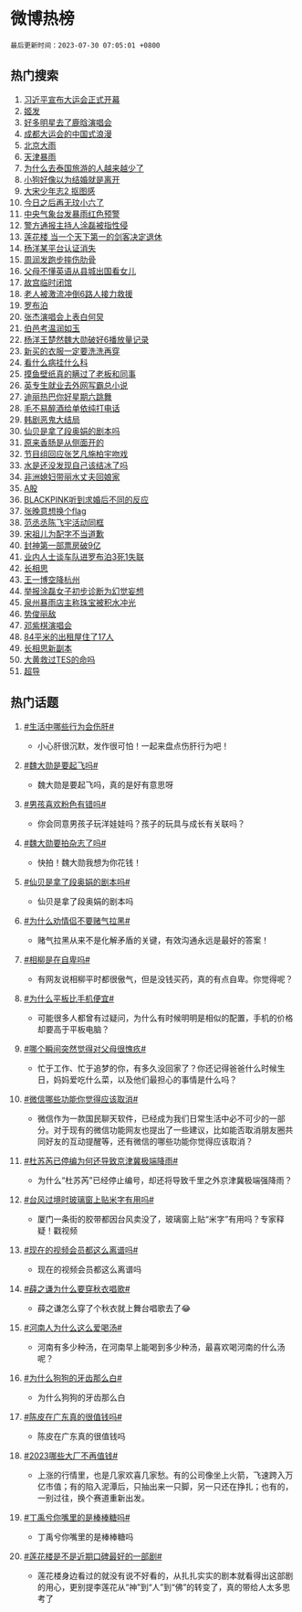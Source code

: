 # 微博热榜

`最后更新时间：2023-07-30 07:05:01 +0800`

## 热门搜索

1. [习近平宣布大运会正式开幕](https://m.weibo.cn/search?containerid=100103type%3D1%26t%3D10%26q%3D%23%E4%B9%A0%E8%BF%91%E5%B9%B3%E5%AE%A3%E5%B8%83%E5%A4%A7%E8%BF%90%E4%BC%9A%E6%AD%A3%E5%BC%8F%E5%BC%80%E5%B9%95%23&stream_entry_id=51&isnewpage=1&extparam=seat%3D1%26filter_type%3Drealtimehot%26dgr%3D0%26c_type%3D51%26pos%3D0%26stream_entry_id%3D51%26cate%3D10103%26display_time%3D1690671900%26pre_seqid%3D1690671900140013080174&luicode=10000011&lfid=106003type%253D25%2526t%253D3%2526disable_hot%253D1%2526filter_type%253Drealtimehot)
1. [姬发](https://m.weibo.cn/search?containerid=100103type%3D1%26t%3D10%26q%3D%E5%A7%AC%E5%8F%91&stream_entry_id=31&isnewpage=1&extparam=seat%3D1%26band_rank%3D1%26q%3D%25E5%25A7%25AC%25E5%258F%2591%26lcate%3D5001%26c_type%3D31%26filter_type%3Drealtimehot%26cate%3D5001%26flag%3D16%26dgr%3D0%26stream_entry_id%3D31%26pos%3D0%26realpos%3D1%26display_time%3D1690671900%26pre_seqid%3D1690671900140013080174&luicode=10000011&lfid=106003type%253D25%2526t%253D3%2526disable_hot%253D1%2526filter_type%253Drealtimehot)
1. [好多明星去了鹿晗演唱会](https://m.weibo.cn/search?containerid=100103type%3D1%26t%3D10%26q%3D%23%E5%A5%BD%E5%A4%9A%E6%98%8E%E6%98%9F%E5%8E%BB%E4%BA%86%E9%B9%BF%E6%99%97%E6%BC%94%E5%94%B1%E4%BC%9A%23&stream_entry_id=31&isnewpage=1&extparam=seat%3D1%26band_rank%3D2%26q%3D%2523%25E5%25A5%25BD%25E5%25A4%259A%25E6%2598%258E%25E6%2598%259F%25E5%258E%25BB%25E4%25BA%2586%25E9%25B9%25BF%25E6%2599%2597%25E6%25BC%2594%25E5%2594%25B1%25E4%25BC%259A%2523%26lcate%3D5001%26c_type%3D31%26filter_type%3Drealtimehot%26cate%3D5001%26flag%3D2%26dgr%3D0%26stream_entry_id%3D31%26pos%3D1%26realpos%3D2%26display_time%3D1690671900%26pre_seqid%3D1690671900140013080174&luicode=10000011&lfid=106003type%253D25%2526t%253D3%2526disable_hot%253D1%2526filter_type%253Drealtimehot)
1. [成都大运会的中国式浪漫](https://m.weibo.cn/search?containerid=100103type%3D1%26t%3D10%26q%3D%23%E6%88%90%E9%83%BD%E5%A4%A7%E8%BF%90%E4%BC%9A%E7%9A%84%E4%B8%AD%E5%9B%BD%E5%BC%8F%E6%B5%AA%E6%BC%AB%23&stream_entry_id=31&isnewpage=1&extparam=seat%3D1%26band_rank%3D3%26q%3D%2523%25E6%2588%2590%25E9%2583%25BD%25E5%25A4%25A7%25E8%25BF%2590%25E4%25BC%259A%25E7%259A%2584%25E4%25B8%25AD%25E5%259B%25BD%25E5%25BC%258F%25E6%25B5%25AA%25E6%25BC%25AB%2523%26lcate%3D5001%26c_type%3D31%26filter_type%3Drealtimehot%26cate%3D5001%26flag%3D0%26dgr%3D0%26stream_entry_id%3D31%26pos%3D2%26realpos%3D3%26display_time%3D1690671900%26pre_seqid%3D1690671900140013080174&luicode=10000011&lfid=106003type%253D25%2526t%253D3%2526disable_hot%253D1%2526filter_type%253Drealtimehot)
1. [北京大雨](https://m.weibo.cn/search?containerid=100103type%3D1%26t%3D10%26q%3D%23%E5%8C%97%E4%BA%AC%E5%A4%A7%E9%9B%A8%23&stream_entry_id=31&isnewpage=1&extparam=seat%3D1%26band_rank%3D4%26q%3D%2523%25E5%258C%2597%25E4%25BA%25AC%25E5%25A4%25A7%25E9%259B%25A8%2523%26lcate%3D5001%26c_type%3D31%26filter_type%3Drealtimehot%26cate%3D5001%26flag%3D2%26dgr%3D0%26stream_entry_id%3D31%26pos%3D3%26realpos%3D4%26display_time%3D1690671900%26pre_seqid%3D1690671900140013080174&luicode=10000011&lfid=106003type%253D25%2526t%253D3%2526disable_hot%253D1%2526filter_type%253Drealtimehot)
1. [天津暴雨](https://m.weibo.cn/search?containerid=100103type%3D1%26t%3D10%26q%3D%23%E5%A4%A9%E6%B4%A5%E6%9A%B4%E9%9B%A8%23&stream_entry_id=31&isnewpage=1&extparam=seat%3D1%26band_rank%3D5%26q%3D%2523%25E5%25A4%25A9%25E6%25B4%25A5%25E6%259A%25B4%25E9%259B%25A8%2523%26lcate%3D5001%26c_type%3D31%26filter_type%3Drealtimehot%26cate%3D5001%26flag%3D0%26dgr%3D0%26stream_entry_id%3D31%26pos%3D4%26realpos%3D5%26display_time%3D1690671900%26pre_seqid%3D1690671900140013080174&luicode=10000011&lfid=106003type%253D25%2526t%253D3%2526disable_hot%253D1%2526filter_type%253Drealtimehot)
1. [为什么去泰国旅游的人越来越少了](https://m.weibo.cn/search?containerid=100103type%3D1%26t%3D10%26q%3D%23%E4%B8%BA%E4%BB%80%E4%B9%88%E5%8E%BB%E6%B3%B0%E5%9B%BD%E6%97%85%E6%B8%B8%E7%9A%84%E4%BA%BA%E8%B6%8A%E6%9D%A5%E8%B6%8A%E5%B0%91%E4%BA%86%23&stream_entry_id=31&isnewpage=1&extparam=seat%3D1%26band_rank%3D6%26q%3D%2523%25E4%25B8%25BA%25E4%25BB%2580%25E4%25B9%2588%25E5%258E%25BB%25E6%25B3%25B0%25E5%259B%25BD%25E6%2597%2585%25E6%25B8%25B8%25E7%259A%2584%25E4%25BA%25BA%25E8%25B6%258A%25E6%259D%25A5%25E8%25B6%258A%25E5%25B0%2591%25E4%25BA%2586%2523%26lcate%3D5001%26c_type%3D31%26filter_type%3Drealtimehot%26cate%3D5001%26flag%3D0%26dgr%3D0%26stream_entry_id%3D31%26pos%3D5%26realpos%3D6%26display_time%3D1690671900%26pre_seqid%3D1690671900140013080174&luicode=10000011&lfid=106003type%253D25%2526t%253D3%2526disable_hot%253D1%2526filter_type%253Drealtimehot)
1. [小狗好像以为结婚就是离开](https://m.weibo.cn/search?containerid=100103type%3D1%26t%3D10%26q%3D%23%E5%B0%8F%E7%8B%97%E5%A5%BD%E5%83%8F%E4%BB%A5%E4%B8%BA%E7%BB%93%E5%A9%9A%E5%B0%B1%E6%98%AF%E7%A6%BB%E5%BC%80%23&stream_entry_id=31&isnewpage=1&extparam=seat%3D1%26band_rank%3D7%26q%3D%2523%25E5%25B0%258F%25E7%258B%2597%25E5%25A5%25BD%25E5%2583%258F%25E4%25BB%25A5%25E4%25B8%25BA%25E7%25BB%2593%25E5%25A9%259A%25E5%25B0%25B1%25E6%2598%25AF%25E7%25A6%25BB%25E5%25BC%2580%2523%26lcate%3D5001%26c_type%3D31%26filter_type%3Drealtimehot%26cate%3D5001%26flag%3D2%26dgr%3D0%26stream_entry_id%3D31%26pos%3D6%26realpos%3D7%26display_time%3D1690671900%26pre_seqid%3D1690671900140013080174&luicode=10000011&lfid=106003type%253D25%2526t%253D3%2526disable_hot%253D1%2526filter_type%253Drealtimehot)
1. [大宋少年志2 抠图感](https://m.weibo.cn/search?containerid=100103type%3D1%26t%3D10%26q%3D%E5%A4%A7%E5%AE%8B%E5%B0%91%E5%B9%B4%E5%BF%972+%E6%8A%A0%E5%9B%BE%E6%84%9F&stream_entry_id=31&isnewpage=1&extparam=seat%3D1%26band_rank%3D8%26q%3D%25E5%25A4%25A7%25E5%25AE%258B%25E5%25B0%2591%25E5%25B9%25B4%25E5%25BF%25972%2520%25E6%258A%25A0%25E5%259B%25BE%25E6%2584%259F%26lcate%3D5001%26c_type%3D31%26filter_type%3Drealtimehot%26cate%3D5001%26flag%3D0%26dgr%3D0%26stream_entry_id%3D31%26pos%3D7%26realpos%3D8%26display_time%3D1690671900%26pre_seqid%3D1690671900140013080174&luicode=10000011&lfid=106003type%253D25%2526t%253D3%2526disable_hot%253D1%2526filter_type%253Drealtimehot)
1. [今日之后再无玟小六了](https://m.weibo.cn/search?containerid=100103type%3D1%26t%3D10%26q%3D%23%E4%BB%8A%E6%97%A5%E4%B9%8B%E5%90%8E%E5%86%8D%E6%97%A0%E7%8E%9F%E5%B0%8F%E5%85%AD%E4%BA%86%23&stream_entry_id=31&isnewpage=1&extparam=seat%3D1%26band_rank%3D9%26q%3D%2523%25E4%25BB%258A%25E6%2597%25A5%25E4%25B9%258B%25E5%2590%258E%25E5%2586%258D%25E6%2597%25A0%25E7%258E%259F%25E5%25B0%258F%25E5%2585%25AD%25E4%25BA%2586%2523%26lcate%3D5001%26c_type%3D31%26filter_type%3Drealtimehot%26cate%3D5001%26flag%3D0%26dgr%3D0%26stream_entry_id%3D31%26pos%3D8%26realpos%3D9%26display_time%3D1690671900%26pre_seqid%3D1690671900140013080174&luicode=10000011&lfid=106003type%253D25%2526t%253D3%2526disable_hot%253D1%2526filter_type%253Drealtimehot)
1. [中央气象台发暴雨红色预警](https://m.weibo.cn/search?containerid=100103type%3D1%26t%3D10%26q%3D%23%E4%B8%AD%E5%A4%AE%E6%B0%94%E8%B1%A1%E5%8F%B0%E5%8F%91%E6%9A%B4%E9%9B%A8%E7%BA%A2%E8%89%B2%E9%A2%84%E8%AD%A6%23&stream_entry_id=31&isnewpage=1&extparam=seat%3D1%26band_rank%3D10%26q%3D%2523%25E4%25B8%25AD%25E5%25A4%25AE%25E6%25B0%2594%25E8%25B1%25A1%25E5%258F%25B0%25E5%258F%2591%25E6%259A%25B4%25E9%259B%25A8%25E7%25BA%25A2%25E8%2589%25B2%25E9%25A2%2584%25E8%25AD%25A6%2523%26lcate%3D5001%26c_type%3D31%26filter_type%3Drealtimehot%26cate%3D5001%26flag%3D0%26dgr%3D0%26stream_entry_id%3D31%26pos%3D9%26realpos%3D10%26display_time%3D1690671900%26pre_seqid%3D1690671900140013080174&luicode=10000011&lfid=106003type%253D25%2526t%253D3%2526disable_hot%253D1%2526filter_type%253Drealtimehot)
1. [警方通报主持人涂磊被指性侵](https://m.weibo.cn/search?containerid=100103type%3D1%26t%3D10%26q%3D%23%E8%AD%A6%E6%96%B9%E9%80%9A%E6%8A%A5%E4%B8%BB%E6%8C%81%E4%BA%BA%E6%B6%82%E7%A3%8A%E8%A2%AB%E6%8C%87%E6%80%A7%E4%BE%B5%23&stream_entry_id=31&isnewpage=1&extparam=seat%3D1%26band_rank%3D11%26q%3D%2523%25E8%25AD%25A6%25E6%2596%25B9%25E9%2580%259A%25E6%258A%25A5%25E4%25B8%25BB%25E6%258C%2581%25E4%25BA%25BA%25E6%25B6%2582%25E7%25A3%258A%25E8%25A2%25AB%25E6%258C%2587%25E6%2580%25A7%25E4%25BE%25B5%2523%26lcate%3D5001%26c_type%3D31%26filter_type%3Drealtimehot%26cate%3D5001%26flag%3D2%26dgr%3D0%26stream_entry_id%3D31%26pos%3D10%26realpos%3D11%26display_time%3D1690671900%26pre_seqid%3D1690671900140013080174&luicode=10000011&lfid=106003type%253D25%2526t%253D3%2526disable_hot%253D1%2526filter_type%253Drealtimehot)
1. [莲花楼 当一个天下第一的剑客决定退休](https://m.weibo.cn/search?containerid=100103type%3D1%26t%3D10%26q%3D%E8%8E%B2%E8%8A%B1%E6%A5%BC+%E5%BD%93%E4%B8%80%E4%B8%AA%E5%A4%A9%E4%B8%8B%E7%AC%AC%E4%B8%80%E7%9A%84%E5%89%91%E5%AE%A2%E5%86%B3%E5%AE%9A%E9%80%80%E4%BC%91&stream_entry_id=31&isnewpage=1&extparam=seat%3D1%26band_rank%3D12%26q%3D%25E8%258E%25B2%25E8%258A%25B1%25E6%25A5%25BC%2520%25E5%25BD%2593%25E4%25B8%2580%25E4%25B8%25AA%25E5%25A4%25A9%25E4%25B8%258B%25E7%25AC%25AC%25E4%25B8%2580%25E7%259A%2584%25E5%2589%2591%25E5%25AE%25A2%25E5%2586%25B3%25E5%25AE%259A%25E9%2580%2580%25E4%25BC%2591%26lcate%3D5001%26c_type%3D31%26filter_type%3Drealtimehot%26cate%3D5001%26flag%3D0%26dgr%3D0%26stream_entry_id%3D31%26pos%3D11%26realpos%3D12%26display_time%3D1690671900%26pre_seqid%3D1690671900140013080174&luicode=10000011&lfid=106003type%253D25%2526t%253D3%2526disable_hot%253D1%2526filter_type%253Drealtimehot)
1. [杨洋某平台认证消失](https://m.weibo.cn/search?containerid=100103type%3D1%26t%3D10%26q%3D%23%E6%9D%A8%E6%B4%8B%E6%9F%90%E5%B9%B3%E5%8F%B0%E8%AE%A4%E8%AF%81%E6%B6%88%E5%A4%B1%23&stream_entry_id=31&isnewpage=1&extparam=seat%3D1%26band_rank%3D13%26q%3D%2523%25E6%259D%25A8%25E6%25B4%258B%25E6%259F%2590%25E5%25B9%25B3%25E5%258F%25B0%25E8%25AE%25A4%25E8%25AF%2581%25E6%25B6%2588%25E5%25A4%25B1%2523%26lcate%3D5001%26c_type%3D31%26filter_type%3Drealtimehot%26cate%3D5001%26flag%3D0%26dgr%3D0%26stream_entry_id%3D31%26pos%3D12%26realpos%3D13%26display_time%3D1690671900%26pre_seqid%3D1690671900140013080174&luicode=10000011&lfid=106003type%253D25%2526t%253D3%2526disable_hot%253D1%2526filter_type%253Drealtimehot)
1. [周润发跑步摔伤肋骨](https://m.weibo.cn/search?containerid=100103type%3D1%26t%3D10%26q%3D%23%E5%91%A8%E6%B6%A6%E5%8F%91%E8%B7%91%E6%AD%A5%E6%91%94%E4%BC%A4%E8%82%8B%E9%AA%A8%23&stream_entry_id=31&isnewpage=1&extparam=seat%3D1%26band_rank%3D14%26q%3D%2523%25E5%2591%25A8%25E6%25B6%25A6%25E5%258F%2591%25E8%25B7%2591%25E6%25AD%25A5%25E6%2591%2594%25E4%25BC%25A4%25E8%2582%258B%25E9%25AA%25A8%2523%26lcate%3D5001%26c_type%3D31%26filter_type%3Drealtimehot%26cate%3D5001%26flag%3D0%26dgr%3D0%26stream_entry_id%3D31%26pos%3D13%26realpos%3D14%26display_time%3D1690671900%26pre_seqid%3D1690671900140013080174&luicode=10000011&lfid=106003type%253D25%2526t%253D3%2526disable_hot%253D1%2526filter_type%253Drealtimehot)
1. [父母不懂英语从县城出国看女儿](https://m.weibo.cn/search?containerid=100103type%3D1%26t%3D10%26q%3D%23%E7%88%B6%E6%AF%8D%E4%B8%8D%E6%87%82%E8%8B%B1%E8%AF%AD%E4%BB%8E%E5%8E%BF%E5%9F%8E%E5%87%BA%E5%9B%BD%E7%9C%8B%E5%A5%B3%E5%84%BF%23&stream_entry_id=31&isnewpage=1&extparam=seat%3D1%26band_rank%3D15%26q%3D%2523%25E7%2588%25B6%25E6%25AF%258D%25E4%25B8%258D%25E6%2587%2582%25E8%258B%25B1%25E8%25AF%25AD%25E4%25BB%258E%25E5%258E%25BF%25E5%259F%258E%25E5%2587%25BA%25E5%259B%25BD%25E7%259C%258B%25E5%25A5%25B3%25E5%2584%25BF%2523%26lcate%3D5001%26c_type%3D31%26filter_type%3Drealtimehot%26cate%3D5001%26flag%3D32768%26dgr%3D0%26stream_entry_id%3D31%26pos%3D14%26realpos%3D15%26display_time%3D1690671900%26pre_seqid%3D1690671900140013080174&luicode=10000011&lfid=106003type%253D25%2526t%253D3%2526disable_hot%253D1%2526filter_type%253Drealtimehot)
1. [故宫临时闭馆](https://m.weibo.cn/search?containerid=100103type%3D1%26t%3D10%26q%3D%23%E6%95%85%E5%AE%AB%E4%B8%B4%E6%97%B6%E9%97%AD%E9%A6%86%23&stream_entry_id=31&isnewpage=1&extparam=seat%3D1%26band_rank%3D16%26q%3D%2523%25E6%2595%2585%25E5%25AE%25AB%25E4%25B8%25B4%25E6%2597%25B6%25E9%2597%25AD%25E9%25A6%2586%2523%26lcate%3D5001%26c_type%3D31%26filter_type%3Drealtimehot%26cate%3D5001%26flag%3D0%26dgr%3D0%26stream_entry_id%3D31%26pos%3D15%26realpos%3D16%26display_time%3D1690671900%26pre_seqid%3D1690671900140013080174&luicode=10000011&lfid=106003type%253D25%2526t%253D3%2526disable_hot%253D1%2526filter_type%253Drealtimehot)
1. [老人被激流冲倒6路人接力救援](https://m.weibo.cn/search?containerid=100103type%3D1%26t%3D10%26q%3D%23%E8%80%81%E4%BA%BA%E8%A2%AB%E6%BF%80%E6%B5%81%E5%86%B2%E5%80%926%E8%B7%AF%E4%BA%BA%E6%8E%A5%E5%8A%9B%E6%95%91%E6%8F%B4%23&stream_entry_id=31&isnewpage=1&extparam=seat%3D1%26band_rank%3D17%26q%3D%2523%25E8%2580%2581%25E4%25BA%25BA%25E8%25A2%25AB%25E6%25BF%2580%25E6%25B5%2581%25E5%2586%25B2%25E5%2580%25926%25E8%25B7%25AF%25E4%25BA%25BA%25E6%258E%25A5%25E5%258A%259B%25E6%2595%2591%25E6%258F%25B4%2523%26lcate%3D5001%26c_type%3D31%26filter_type%3Drealtimehot%26cate%3D5001%26flag%3D32768%26dgr%3D0%26stream_entry_id%3D31%26pos%3D16%26realpos%3D17%26display_time%3D1690671900%26pre_seqid%3D1690671900140013080174&luicode=10000011&lfid=106003type%253D25%2526t%253D3%2526disable_hot%253D1%2526filter_type%253Drealtimehot)
1. [罗布泊](https://m.weibo.cn/search?containerid=100103type%3D1%26t%3D10%26q%3D%E7%BD%97%E5%B8%83%E6%B3%8A&stream_entry_id=31&isnewpage=1&extparam=seat%3D1%26band_rank%3D18%26q%3D%25E7%25BD%2597%25E5%25B8%2583%25E6%25B3%258A%26lcate%3D5001%26c_type%3D31%26filter_type%3Drealtimehot%26cate%3D5001%26flag%3D0%26dgr%3D0%26stream_entry_id%3D31%26pos%3D17%26realpos%3D18%26display_time%3D1690671900%26pre_seqid%3D1690671900140013080174&luicode=10000011&lfid=106003type%253D25%2526t%253D3%2526disable_hot%253D1%2526filter_type%253Drealtimehot)
1. [张杰演唱会上表白何炅](https://m.weibo.cn/search?containerid=100103type%3D1%26t%3D10%26q%3D%23%E5%BC%A0%E6%9D%B0%E6%BC%94%E5%94%B1%E4%BC%9A%E4%B8%8A%E8%A1%A8%E7%99%BD%E4%BD%95%E7%82%85%23&stream_entry_id=31&isnewpage=1&extparam=seat%3D1%26band_rank%3D19%26q%3D%2523%25E5%25BC%25A0%25E6%259D%25B0%25E6%25BC%2594%25E5%2594%25B1%25E4%25BC%259A%25E4%25B8%258A%25E8%25A1%25A8%25E7%2599%25BD%25E4%25BD%2595%25E7%2582%2585%2523%26lcate%3D5001%26c_type%3D31%26filter_type%3Drealtimehot%26cate%3D5001%26flag%3D0%26dgr%3D0%26stream_entry_id%3D31%26pos%3D18%26realpos%3D19%26display_time%3D1690671900%26pre_seqid%3D1690671900140013080174&luicode=10000011&lfid=106003type%253D25%2526t%253D3%2526disable_hot%253D1%2526filter_type%253Drealtimehot)
1. [伯邑考温润如玉](https://m.weibo.cn/search?containerid=100103type%3D1%26t%3D10%26q%3D%E4%BC%AF%E9%82%91%E8%80%83%E6%B8%A9%E6%B6%A6%E5%A6%82%E7%8E%89&stream_entry_id=31&isnewpage=1&extparam=seat%3D1%26band_rank%3D20%26q%3D%25E4%25BC%25AF%25E9%2582%2591%25E8%2580%2583%25E6%25B8%25A9%25E6%25B6%25A6%25E5%25A6%2582%25E7%258E%2589%26lcate%3D5001%26c_type%3D31%26filter_type%3Drealtimehot%26cate%3D5001%26flag%3D0%26dgr%3D0%26stream_entry_id%3D31%26pos%3D19%26realpos%3D20%26display_time%3D1690671900%26pre_seqid%3D1690671900140013080174&luicode=10000011&lfid=106003type%253D25%2526t%253D3%2526disable_hot%253D1%2526filter_type%253Drealtimehot)
1. [杨洋王楚然魏大勋破好6播放量记录](https://m.weibo.cn/search?containerid=100103type%3D1%26t%3D10%26q%3D%23%E6%9D%A8%E6%B4%8B%E7%8E%8B%E6%A5%9A%E7%84%B6%E9%AD%8F%E5%A4%A7%E5%8B%8B%E7%A0%B4%E5%A5%BD6%E6%92%AD%E6%94%BE%E9%87%8F%E8%AE%B0%E5%BD%95%23&stream_entry_id=31&isnewpage=1&extparam=seat%3D1%26band_rank%3D21%26q%3D%2523%25E6%259D%25A8%25E6%25B4%258B%25E7%258E%258B%25E6%25A5%259A%25E7%2584%25B6%25E9%25AD%258F%25E5%25A4%25A7%25E5%258B%258B%25E7%25A0%25B4%25E5%25A5%25BD6%25E6%2592%25AD%25E6%2594%25BE%25E9%2587%258F%25E8%25AE%25B0%25E5%25BD%2595%2523%26lcate%3D5001%26c_type%3D31%26filter_type%3Drealtimehot%26cate%3D5001%26flag%3D0%26dgr%3D0%26stream_entry_id%3D31%26pos%3D20%26realpos%3D21%26display_time%3D1690671900%26pre_seqid%3D1690671900140013080174&luicode=10000011&lfid=106003type%253D25%2526t%253D3%2526disable_hot%253D1%2526filter_type%253Drealtimehot)
1. [新买的衣服一定要洗洗再穿](https://m.weibo.cn/search?containerid=100103type%3D1%26t%3D10%26q%3D%23%E6%96%B0%E4%B9%B0%E7%9A%84%E8%A1%A3%E6%9C%8D%E4%B8%80%E5%AE%9A%E8%A6%81%E6%B4%97%E6%B4%97%E5%86%8D%E7%A9%BF%23&stream_entry_id=31&isnewpage=1&extparam=seat%3D1%26band_rank%3D22%26q%3D%2523%25E6%2596%25B0%25E4%25B9%25B0%25E7%259A%2584%25E8%25A1%25A3%25E6%259C%258D%25E4%25B8%2580%25E5%25AE%259A%25E8%25A6%2581%25E6%25B4%2597%25E6%25B4%2597%25E5%2586%258D%25E7%25A9%25BF%2523%26lcate%3D5001%26c_type%3D31%26filter_type%3Drealtimehot%26cate%3D5001%26flag%3D0%26dgr%3D0%26stream_entry_id%3D31%26pos%3D21%26realpos%3D22%26display_time%3D1690671900%26pre_seqid%3D1690671900140013080174&luicode=10000011&lfid=106003type%253D25%2526t%253D3%2526disable_hot%253D1%2526filter_type%253Drealtimehot)
1. [看什么病挂什么科](https://m.weibo.cn/search?containerid=100103type%3D1%26t%3D10%26q%3D%23%E7%9C%8B%E4%BB%80%E4%B9%88%E7%97%85%E6%8C%82%E4%BB%80%E4%B9%88%E7%A7%91%23&stream_entry_id=31&isnewpage=1&extparam=seat%3D1%26band_rank%3D23%26q%3D%2523%25E7%259C%258B%25E4%25BB%2580%25E4%25B9%2588%25E7%2597%2585%25E6%258C%2582%25E4%25BB%2580%25E4%25B9%2588%25E7%25A7%2591%2523%26lcate%3D5001%26c_type%3D31%26filter_type%3Drealtimehot%26cate%3D5001%26flag%3D0%26dgr%3D0%26stream_entry_id%3D31%26pos%3D22%26realpos%3D23%26display_time%3D1690671900%26pre_seqid%3D1690671900140013080174&luicode=10000011&lfid=106003type%253D25%2526t%253D3%2526disable_hot%253D1%2526filter_type%253Drealtimehot)
1. [摸鱼壁纸真的瞒过了老板和同事](https://m.weibo.cn/search?containerid=100103type%3D1%26t%3D10%26q%3D%23%E6%91%B8%E9%B1%BC%E5%A3%81%E7%BA%B8%E7%9C%9F%E7%9A%84%E7%9E%92%E8%BF%87%E4%BA%86%E8%80%81%E6%9D%BF%E5%92%8C%E5%90%8C%E4%BA%8B%23&stream_entry_id=31&isnewpage=1&extparam=seat%3D1%26band_rank%3D24%26q%3D%2523%25E6%2591%25B8%25E9%25B1%25BC%25E5%25A3%2581%25E7%25BA%25B8%25E7%259C%259F%25E7%259A%2584%25E7%259E%2592%25E8%25BF%2587%25E4%25BA%2586%25E8%2580%2581%25E6%259D%25BF%25E5%2592%258C%25E5%2590%258C%25E4%25BA%258B%2523%26lcate%3D5001%26c_type%3D31%26filter_type%3Drealtimehot%26cate%3D5001%26flag%3D0%26dgr%3D0%26stream_entry_id%3D31%26pos%3D23%26realpos%3D24%26display_time%3D1690671900%26pre_seqid%3D1690671900140013080174&luicode=10000011&lfid=106003type%253D25%2526t%253D3%2526disable_hot%253D1%2526filter_type%253Drealtimehot)
1. [英专生就业去外网写霸总小说](https://m.weibo.cn/search?containerid=100103type%3D1%26t%3D10%26q%3D%23%E8%8B%B1%E4%B8%93%E7%94%9F%E5%B0%B1%E4%B8%9A%E5%8E%BB%E5%A4%96%E7%BD%91%E5%86%99%E9%9C%B8%E6%80%BB%E5%B0%8F%E8%AF%B4%23&stream_entry_id=31&isnewpage=1&extparam=seat%3D1%26band_rank%3D25%26q%3D%2523%25E8%258B%25B1%25E4%25B8%2593%25E7%2594%259F%25E5%25B0%25B1%25E4%25B8%259A%25E5%258E%25BB%25E5%25A4%2596%25E7%25BD%2591%25E5%2586%2599%25E9%259C%25B8%25E6%2580%25BB%25E5%25B0%258F%25E8%25AF%25B4%2523%26lcate%3D5001%26c_type%3D31%26filter_type%3Drealtimehot%26cate%3D5001%26flag%3D0%26dgr%3D0%26stream_entry_id%3D31%26pos%3D24%26realpos%3D25%26display_time%3D1690671900%26pre_seqid%3D1690671900140013080174&luicode=10000011&lfid=106003type%253D25%2526t%253D3%2526disable_hot%253D1%2526filter_type%253Drealtimehot)
1. [迪丽热巴你好星期六跳舞](https://m.weibo.cn/search?containerid=100103type%3D1%26t%3D10%26q%3D%23%E8%BF%AA%E4%B8%BD%E7%83%AD%E5%B7%B4%E4%BD%A0%E5%A5%BD%E6%98%9F%E6%9C%9F%E5%85%AD%E8%B7%B3%E8%88%9E%23&stream_entry_id=31&isnewpage=1&extparam=seat%3D1%26band_rank%3D26%26q%3D%2523%25E8%25BF%25AA%25E4%25B8%25BD%25E7%2583%25AD%25E5%25B7%25B4%25E4%25BD%25A0%25E5%25A5%25BD%25E6%2598%259F%25E6%259C%259F%25E5%2585%25AD%25E8%25B7%25B3%25E8%2588%259E%2523%26lcate%3D5001%26c_type%3D31%26filter_type%3Drealtimehot%26cate%3D5001%26flag%3D0%26dgr%3D0%26stream_entry_id%3D31%26pos%3D25%26realpos%3D26%26display_time%3D1690671900%26pre_seqid%3D1690671900140013080174&luicode=10000011&lfid=106003type%253D25%2526t%253D3%2526disable_hot%253D1%2526filter_type%253Drealtimehot)
1. [毛不易醉酒给单依纯打电话](https://m.weibo.cn/search?containerid=100103type%3D1%26t%3D10%26q%3D%23%E6%AF%9B%E4%B8%8D%E6%98%93%E9%86%89%E9%85%92%E7%BB%99%E5%8D%95%E4%BE%9D%E7%BA%AF%E6%89%93%E7%94%B5%E8%AF%9D%23&stream_entry_id=31&isnewpage=1&extparam=seat%3D1%26band_rank%3D27%26q%3D%2523%25E6%25AF%259B%25E4%25B8%258D%25E6%2598%2593%25E9%2586%2589%25E9%2585%2592%25E7%25BB%2599%25E5%258D%2595%25E4%25BE%259D%25E7%25BA%25AF%25E6%2589%2593%25E7%2594%25B5%25E8%25AF%259D%2523%26lcate%3D5001%26c_type%3D31%26filter_type%3Drealtimehot%26cate%3D5001%26flag%3D0%26dgr%3D0%26stream_entry_id%3D31%26pos%3D26%26realpos%3D27%26display_time%3D1690671900%26pre_seqid%3D1690671900140013080174&luicode=10000011&lfid=106003type%253D25%2526t%253D3%2526disable_hot%253D1%2526filter_type%253Drealtimehot)
1. [韩剧恶鬼大结局](https://m.weibo.cn/search?containerid=100103type%3D1%26t%3D10%26q%3D%23%E9%9F%A9%E5%89%A7%E6%81%B6%E9%AC%BC%E5%A4%A7%E7%BB%93%E5%B1%80%23&stream_entry_id=31&isnewpage=1&extparam=seat%3D1%26band_rank%3D28%26q%3D%2523%25E9%259F%25A9%25E5%2589%25A7%25E6%2581%25B6%25E9%25AC%25BC%25E5%25A4%25A7%25E7%25BB%2593%25E5%25B1%2580%2523%26lcate%3D5001%26c_type%3D31%26filter_type%3Drealtimehot%26cate%3D5001%26flag%3D0%26dgr%3D0%26stream_entry_id%3D31%26pos%3D27%26realpos%3D28%26display_time%3D1690671900%26pre_seqid%3D1690671900140013080174&luicode=10000011&lfid=106003type%253D25%2526t%253D3%2526disable_hot%253D1%2526filter_type%253Drealtimehot)
1. [仙贝是拿了段奥娟的剧本吗](https://m.weibo.cn/search?containerid=100103type%3D1%26t%3D10%26q%3D%23%E4%BB%99%E8%B4%9D%E6%98%AF%E6%8B%BF%E4%BA%86%E6%AE%B5%E5%A5%A5%E5%A8%9F%E7%9A%84%E5%89%A7%E6%9C%AC%E5%90%97%23&stream_entry_id=31&isnewpage=1&extparam=seat%3D1%26band_rank%3D29%26q%3D%2523%25E4%25BB%2599%25E8%25B4%259D%25E6%2598%25AF%25E6%258B%25BF%25E4%25BA%2586%25E6%25AE%25B5%25E5%25A5%25A5%25E5%25A8%259F%25E7%259A%2584%25E5%2589%25A7%25E6%259C%25AC%25E5%2590%2597%2523%26lcate%3D5001%26c_type%3D31%26filter_type%3Drealtimehot%26cate%3D5001%26flag%3D0%26dgr%3D0%26stream_entry_id%3D31%26pos%3D28%26realpos%3D29%26display_time%3D1690671900%26pre_seqid%3D1690671900140013080174&luicode=10000011&lfid=106003type%253D25%2526t%253D3%2526disable_hot%253D1%2526filter_type%253Drealtimehot)
1. [原来香肠是从侧面开的](https://m.weibo.cn/search?containerid=100103type%3D1%26t%3D10%26q%3D%23%E5%8E%9F%E6%9D%A5%E9%A6%99%E8%82%A0%E6%98%AF%E4%BB%8E%E4%BE%A7%E9%9D%A2%E5%BC%80%E7%9A%84%23&stream_entry_id=31&isnewpage=1&extparam=seat%3D1%26band_rank%3D30%26q%3D%2523%25E5%258E%259F%25E6%259D%25A5%25E9%25A6%2599%25E8%2582%25A0%25E6%2598%25AF%25E4%25BB%258E%25E4%25BE%25A7%25E9%259D%25A2%25E5%25BC%2580%25E7%259A%2584%2523%26lcate%3D5001%26c_type%3D31%26filter_type%3Drealtimehot%26cate%3D5001%26flag%3D0%26dgr%3D0%26stream_entry_id%3D31%26pos%3D29%26realpos%3D30%26display_time%3D1690671900%26pre_seqid%3D1690671900140013080174&luicode=10000011&lfid=106003type%253D25%2526t%253D3%2526disable_hot%253D1%2526filter_type%253Drealtimehot)
1. [节目组回应张艺凡施柏宇吻戏](https://m.weibo.cn/search?containerid=100103type%3D1%26t%3D10%26q%3D%23%E8%8A%82%E7%9B%AE%E7%BB%84%E5%9B%9E%E5%BA%94%E5%BC%A0%E8%89%BA%E5%87%A1%E6%96%BD%E6%9F%8F%E5%AE%87%E5%90%BB%E6%88%8F%23&stream_entry_id=31&isnewpage=1&extparam=seat%3D1%26band_rank%3D31%26q%3D%2523%25E8%258A%2582%25E7%259B%25AE%25E7%25BB%2584%25E5%259B%259E%25E5%25BA%2594%25E5%25BC%25A0%25E8%2589%25BA%25E5%2587%25A1%25E6%2596%25BD%25E6%259F%258F%25E5%25AE%2587%25E5%2590%25BB%25E6%2588%258F%2523%26lcate%3D5001%26c_type%3D31%26filter_type%3Drealtimehot%26cate%3D5001%26flag%3D0%26dgr%3D0%26stream_entry_id%3D31%26pos%3D30%26realpos%3D31%26display_time%3D1690671900%26pre_seqid%3D1690671900140013080174&luicode=10000011&lfid=106003type%253D25%2526t%253D3%2526disable_hot%253D1%2526filter_type%253Drealtimehot)
1. [水是还没发现自己该结冰了吗](https://m.weibo.cn/search?containerid=100103type%3D1%26t%3D10%26q%3D%23%E6%B0%B4%E6%98%AF%E8%BF%98%E6%B2%A1%E5%8F%91%E7%8E%B0%E8%87%AA%E5%B7%B1%E8%AF%A5%E7%BB%93%E5%86%B0%E4%BA%86%E5%90%97%23&stream_entry_id=31&isnewpage=1&extparam=seat%3D1%26band_rank%3D32%26q%3D%2523%25E6%25B0%25B4%25E6%2598%25AF%25E8%25BF%2598%25E6%25B2%25A1%25E5%258F%2591%25E7%258E%25B0%25E8%2587%25AA%25E5%25B7%25B1%25E8%25AF%25A5%25E7%25BB%2593%25E5%2586%25B0%25E4%25BA%2586%25E5%2590%2597%2523%26lcate%3D5001%26c_type%3D31%26filter_type%3Drealtimehot%26cate%3D5001%26flag%3D0%26dgr%3D0%26stream_entry_id%3D31%26pos%3D31%26realpos%3D32%26display_time%3D1690671900%26pre_seqid%3D1690671900140013080174&luicode=10000011&lfid=106003type%253D25%2526t%253D3%2526disable_hot%253D1%2526filter_type%253Drealtimehot)
1. [非洲媳妇带丽水丈夫回娘家](https://m.weibo.cn/search?containerid=100103type%3D1%26t%3D10%26q%3D%23%E9%9D%9E%E6%B4%B2%E5%AA%B3%E5%A6%87%E5%B8%A6%E4%B8%BD%E6%B0%B4%E4%B8%88%E5%A4%AB%E5%9B%9E%E5%A8%98%E5%AE%B6%23&stream_entry_id=31&isnewpage=1&extparam=seat%3D1%26band_rank%3D33%26q%3D%2523%25E9%259D%259E%25E6%25B4%25B2%25E5%25AA%25B3%25E5%25A6%2587%25E5%25B8%25A6%25E4%25B8%25BD%25E6%25B0%25B4%25E4%25B8%2588%25E5%25A4%25AB%25E5%259B%259E%25E5%25A8%2598%25E5%25AE%25B6%2523%26lcate%3D5001%26c_type%3D31%26filter_type%3Drealtimehot%26cate%3D5001%26flag%3D1%26dgr%3D0%26stream_entry_id%3D31%26pos%3D32%26realpos%3D33%26display_time%3D1690671900%26pre_seqid%3D1690671900140013080174&luicode=10000011&lfid=106003type%253D25%2526t%253D3%2526disable_hot%253D1%2526filter_type%253Drealtimehot)
1. [A股](https://m.weibo.cn/search?containerid=100103type%3D1%26t%3D10%26q%3DA%E8%82%A1&stream_entry_id=31&isnewpage=1&extparam=seat%3D1%26band_rank%3D34%26q%3DA%25E8%2582%25A1%26lcate%3D5001%26c_type%3D31%26filter_type%3Drealtimehot%26cate%3D5001%26flag%3D0%26dgr%3D0%26stream_entry_id%3D31%26pos%3D33%26realpos%3D34%26display_time%3D1690671900%26pre_seqid%3D1690671900140013080174&luicode=10000011&lfid=106003type%253D25%2526t%253D3%2526disable_hot%253D1%2526filter_type%253Drealtimehot)
1. [BLACKPINK听到求婚后不同的反应](https://m.weibo.cn/search?containerid=100103type%3D1%26t%3D10%26q%3D%23BLACKPINK%E5%90%AC%E5%88%B0%E6%B1%82%E5%A9%9A%E5%90%8E%E4%B8%8D%E5%90%8C%E7%9A%84%E5%8F%8D%E5%BA%94%23&stream_entry_id=31&isnewpage=1&extparam=seat%3D1%26band_rank%3D35%26q%3D%2523BLACKPINK%25E5%2590%25AC%25E5%2588%25B0%25E6%25B1%2582%25E5%25A9%259A%25E5%2590%258E%25E4%25B8%258D%25E5%2590%258C%25E7%259A%2584%25E5%258F%258D%25E5%25BA%2594%2523%26lcate%3D5001%26c_type%3D31%26filter_type%3Drealtimehot%26cate%3D5001%26flag%3D0%26dgr%3D0%26stream_entry_id%3D31%26pos%3D34%26realpos%3D35%26display_time%3D1690671900%26pre_seqid%3D1690671900140013080174&luicode=10000011&lfid=106003type%253D25%2526t%253D3%2526disable_hot%253D1%2526filter_type%253Drealtimehot)
1. [张晚意想换个flag](https://m.weibo.cn/search?containerid=100103type%3D1%26t%3D10%26q%3D%23%E5%BC%A0%E6%99%9A%E6%84%8F%E6%83%B3%E6%8D%A2%E4%B8%AAflag%23&stream_entry_id=31&isnewpage=1&extparam=seat%3D1%26band_rank%3D36%26q%3D%2523%25E5%25BC%25A0%25E6%2599%259A%25E6%2584%258F%25E6%2583%25B3%25E6%258D%25A2%25E4%25B8%25AAflag%2523%26lcate%3D5001%26c_type%3D31%26filter_type%3Drealtimehot%26cate%3D5001%26flag%3D0%26dgr%3D0%26stream_entry_id%3D31%26pos%3D35%26realpos%3D36%26display_time%3D1690671900%26pre_seqid%3D1690671900140013080174&luicode=10000011&lfid=106003type%253D25%2526t%253D3%2526disable_hot%253D1%2526filter_type%253Drealtimehot)
1. [范丞丞陈飞宇活动同框](https://m.weibo.cn/search?containerid=100103type%3D1%26t%3D10%26q%3D%23%E8%8C%83%E4%B8%9E%E4%B8%9E%E9%99%88%E9%A3%9E%E5%AE%87%E6%B4%BB%E5%8A%A8%E5%90%8C%E6%A1%86%23&stream_entry_id=31&isnewpage=1&extparam=seat%3D1%26band_rank%3D37%26q%3D%2523%25E8%258C%2583%25E4%25B8%259E%25E4%25B8%259E%25E9%2599%2588%25E9%25A3%259E%25E5%25AE%2587%25E6%25B4%25BB%25E5%258A%25A8%25E5%2590%258C%25E6%25A1%2586%2523%26lcate%3D5001%26c_type%3D31%26filter_type%3Drealtimehot%26cate%3D5001%26flag%3D0%26dgr%3D0%26stream_entry_id%3D31%26pos%3D36%26realpos%3D37%26display_time%3D1690671900%26pre_seqid%3D1690671900140013080174&luicode=10000011&lfid=106003type%253D25%2526t%253D3%2526disable_hot%253D1%2526filter_type%253Drealtimehot)
1. [宋祖儿为配字不当道歉](https://m.weibo.cn/search?containerid=100103type%3D1%26t%3D10%26q%3D%23%E5%AE%8B%E7%A5%96%E5%84%BF%E4%B8%BA%E9%85%8D%E5%AD%97%E4%B8%8D%E5%BD%93%E9%81%93%E6%AD%89%23&stream_entry_id=31&isnewpage=1&extparam=seat%3D1%26band_rank%3D38%26q%3D%2523%25E5%25AE%258B%25E7%25A5%2596%25E5%2584%25BF%25E4%25B8%25BA%25E9%2585%258D%25E5%25AD%2597%25E4%25B8%258D%25E5%25BD%2593%25E9%2581%2593%25E6%25AD%2589%2523%26lcate%3D5001%26c_type%3D31%26filter_type%3Drealtimehot%26cate%3D5001%26flag%3D0%26dgr%3D0%26stream_entry_id%3D31%26pos%3D37%26realpos%3D38%26display_time%3D1690671900%26pre_seqid%3D1690671900140013080174&luicode=10000011&lfid=106003type%253D25%2526t%253D3%2526disable_hot%253D1%2526filter_type%253Drealtimehot)
1. [封神第一部票房破9亿](https://m.weibo.cn/search?containerid=100103type%3D1%26t%3D10%26q%3D%23%E5%B0%81%E7%A5%9E%E7%AC%AC%E4%B8%80%E9%83%A8%E7%A5%A8%E6%88%BF%E7%A0%B49%E4%BA%BF%23&stream_entry_id=31&isnewpage=1&extparam=seat%3D1%26band_rank%3D39%26q%3D%2523%25E5%25B0%2581%25E7%25A5%259E%25E7%25AC%25AC%25E4%25B8%2580%25E9%2583%25A8%25E7%25A5%25A8%25E6%2588%25BF%25E7%25A0%25B49%25E4%25BA%25BF%2523%26lcate%3D5001%26c_type%3D31%26filter_type%3Drealtimehot%26cate%3D5001%26flag%3D1%26dgr%3D0%26stream_entry_id%3D31%26pos%3D38%26realpos%3D39%26display_time%3D1690671900%26pre_seqid%3D1690671900140013080174&luicode=10000011&lfid=106003type%253D25%2526t%253D3%2526disable_hot%253D1%2526filter_type%253Drealtimehot)
1. [业内人士谈车队进罗布泊3死1失联](https://m.weibo.cn/search?containerid=100103type%3D1%26t%3D10%26q%3D%23%E4%B8%9A%E5%86%85%E4%BA%BA%E5%A3%AB%E8%B0%88%E8%BD%A6%E9%98%9F%E8%BF%9B%E7%BD%97%E5%B8%83%E6%B3%8A3%E6%AD%BB1%E5%A4%B1%E8%81%94%23&stream_entry_id=31&isnewpage=1&extparam=seat%3D1%26band_rank%3D40%26q%3D%2523%25E4%25B8%259A%25E5%2586%2585%25E4%25BA%25BA%25E5%25A3%25AB%25E8%25B0%2588%25E8%25BD%25A6%25E9%2598%259F%25E8%25BF%259B%25E7%25BD%2597%25E5%25B8%2583%25E6%25B3%258A3%25E6%25AD%25BB1%25E5%25A4%25B1%25E8%2581%2594%2523%26lcate%3D5001%26c_type%3D31%26filter_type%3Drealtimehot%26cate%3D5001%26flag%3D0%26dgr%3D0%26stream_entry_id%3D31%26pos%3D39%26realpos%3D40%26display_time%3D1690671900%26pre_seqid%3D1690671900140013080174&luicode=10000011&lfid=106003type%253D25%2526t%253D3%2526disable_hot%253D1%2526filter_type%253Drealtimehot)
1. [长相思](https://m.weibo.cn/search?containerid=100103type%3D1%26t%3D10%26q%3D%E9%95%BF%E7%9B%B8%E6%80%9D&stream_entry_id=31&isnewpage=1&extparam=seat%3D1%26band_rank%3D41%26q%3D%25E9%2595%25BF%25E7%259B%25B8%25E6%2580%259D%26lcate%3D5001%26c_type%3D31%26filter_type%3Drealtimehot%26cate%3D5001%26flag%3D0%26dgr%3D0%26stream_entry_id%3D31%26pos%3D40%26realpos%3D41%26display_time%3D1690671900%26pre_seqid%3D1690671900140013080174&luicode=10000011&lfid=106003type%253D25%2526t%253D3%2526disable_hot%253D1%2526filter_type%253Drealtimehot)
1. [王一博空降杭州](https://m.weibo.cn/search?containerid=100103type%3D1%26t%3D10%26q%3D%23%E7%8E%8B%E4%B8%80%E5%8D%9A%E7%A9%BA%E9%99%8D%E6%9D%AD%E5%B7%9E%23&stream_entry_id=31&isnewpage=1&extparam=seat%3D1%26band_rank%3D42%26q%3D%2523%25E7%258E%258B%25E4%25B8%2580%25E5%258D%259A%25E7%25A9%25BA%25E9%2599%258D%25E6%259D%25AD%25E5%25B7%259E%2523%26lcate%3D5001%26c_type%3D31%26filter_type%3Drealtimehot%26cate%3D5001%26flag%3D0%26dgr%3D0%26stream_entry_id%3D31%26pos%3D41%26realpos%3D42%26display_time%3D1690671900%26pre_seqid%3D1690671900140013080174&luicode=10000011&lfid=106003type%253D25%2526t%253D3%2526disable_hot%253D1%2526filter_type%253Drealtimehot)
1. [举报涂磊女子初步诊断为幻觉妄想](https://m.weibo.cn/search?containerid=100103type%3D1%26t%3D10%26q%3D%23%E4%B8%BE%E6%8A%A5%E6%B6%82%E7%A3%8A%E5%A5%B3%E5%AD%90%E5%88%9D%E6%AD%A5%E8%AF%8A%E6%96%AD%E4%B8%BA%E5%B9%BB%E8%A7%89%E5%A6%84%E6%83%B3%23&stream_entry_id=31&isnewpage=1&extparam=seat%3D1%26band_rank%3D43%26q%3D%2523%25E4%25B8%25BE%25E6%258A%25A5%25E6%25B6%2582%25E7%25A3%258A%25E5%25A5%25B3%25E5%25AD%2590%25E5%2588%259D%25E6%25AD%25A5%25E8%25AF%258A%25E6%2596%25AD%25E4%25B8%25BA%25E5%25B9%25BB%25E8%25A7%2589%25E5%25A6%2584%25E6%2583%25B3%2523%26lcate%3D5001%26c_type%3D31%26filter_type%3Drealtimehot%26cate%3D5001%26flag%3D0%26dgr%3D0%26stream_entry_id%3D31%26pos%3D42%26realpos%3D43%26display_time%3D1690671900%26pre_seqid%3D1690671900140013080174&luicode=10000011&lfid=106003type%253D25%2526t%253D3%2526disable_hot%253D1%2526filter_type%253Drealtimehot)
1. [泉州暴雨店主称珠宝被积水冲光](https://m.weibo.cn/search?containerid=100103type%3D1%26t%3D10%26q%3D%23%E6%B3%89%E5%B7%9E%E6%9A%B4%E9%9B%A8%E5%BA%97%E4%B8%BB%E7%A7%B0%E7%8F%A0%E5%AE%9D%E8%A2%AB%E7%A7%AF%E6%B0%B4%E5%86%B2%E5%85%89%23&stream_entry_id=31&isnewpage=1&extparam=seat%3D1%26band_rank%3D44%26q%3D%2523%25E6%25B3%2589%25E5%25B7%259E%25E6%259A%25B4%25E9%259B%25A8%25E5%25BA%2597%25E4%25B8%25BB%25E7%25A7%25B0%25E7%258F%25A0%25E5%25AE%259D%25E8%25A2%25AB%25E7%25A7%25AF%25E6%25B0%25B4%25E5%2586%25B2%25E5%2585%2589%2523%26lcate%3D5001%26c_type%3D31%26filter_type%3Drealtimehot%26cate%3D5001%26flag%3D1%26dgr%3D0%26stream_entry_id%3D31%26pos%3D43%26realpos%3D44%26display_time%3D1690671900%26pre_seqid%3D1690671900140013080174&luicode=10000011&lfid=106003type%253D25%2526t%253D3%2526disable_hot%253D1%2526filter_type%253Drealtimehot)
1. [势俊丽敌](https://m.weibo.cn/search?containerid=100103type%3D1%26t%3D10%26q%3D%E5%8A%BF%E4%BF%8A%E4%B8%BD%E6%95%8C&stream_entry_id=31&isnewpage=1&extparam=seat%3D1%26band_rank%3D45%26q%3D%25E5%258A%25BF%25E4%25BF%258A%25E4%25B8%25BD%25E6%2595%258C%26lcate%3D5001%26c_type%3D31%26filter_type%3Drealtimehot%26cate%3D5001%26flag%3D0%26dgr%3D0%26stream_entry_id%3D31%26pos%3D44%26realpos%3D45%26display_time%3D1690671900%26pre_seqid%3D1690671900140013080174&luicode=10000011&lfid=106003type%253D25%2526t%253D3%2526disable_hot%253D1%2526filter_type%253Drealtimehot)
1. [邓紫棋演唱会](https://m.weibo.cn/search?containerid=100103type%3D1%26t%3D10%26q%3D%E9%82%93%E7%B4%AB%E6%A3%8B%E6%BC%94%E5%94%B1%E4%BC%9A&stream_entry_id=31&isnewpage=1&extparam=seat%3D1%26band_rank%3D46%26q%3D%25E9%2582%2593%25E7%25B4%25AB%25E6%25A3%258B%25E6%25BC%2594%25E5%2594%25B1%25E4%25BC%259A%26lcate%3D5001%26c_type%3D31%26filter_type%3Drealtimehot%26cate%3D5001%26flag%3D0%26dgr%3D0%26stream_entry_id%3D31%26pos%3D45%26realpos%3D46%26display_time%3D1690671900%26pre_seqid%3D1690671900140013080174&luicode=10000011&lfid=106003type%253D25%2526t%253D3%2526disable_hot%253D1%2526filter_type%253Drealtimehot)
1. [84平米的出租屋住了17人](https://m.weibo.cn/search?containerid=100103type%3D1%26t%3D10%26q%3D%2384%E5%B9%B3%E7%B1%B3%E7%9A%84%E5%87%BA%E7%A7%9F%E5%B1%8B%E4%BD%8F%E4%BA%8617%E4%BA%BA%23&stream_entry_id=31&isnewpage=1&extparam=seat%3D1%26band_rank%3D47%26q%3D%252384%25E5%25B9%25B3%25E7%25B1%25B3%25E7%259A%2584%25E5%2587%25BA%25E7%25A7%259F%25E5%25B1%258B%25E4%25BD%258F%25E4%25BA%258617%25E4%25BA%25BA%2523%26lcate%3D5001%26c_type%3D31%26filter_type%3Drealtimehot%26cate%3D5001%26flag%3D1%26dgr%3D0%26stream_entry_id%3D31%26pos%3D46%26realpos%3D47%26display_time%3D1690671900%26pre_seqid%3D1690671900140013080174&luicode=10000011&lfid=106003type%253D25%2526t%253D3%2526disable_hot%253D1%2526filter_type%253Drealtimehot)
1. [长相思新副本](https://m.weibo.cn/search?containerid=100103type%3D1%26t%3D10%26q%3D%23%E9%95%BF%E7%9B%B8%E6%80%9D%E6%96%B0%E5%89%AF%E6%9C%AC%23&stream_entry_id=31&isnewpage=1&extparam=seat%3D1%26band_rank%3D48%26q%3D%2523%25E9%2595%25BF%25E7%259B%25B8%25E6%2580%259D%25E6%2596%25B0%25E5%2589%25AF%25E6%259C%25AC%2523%26lcate%3D5001%26c_type%3D31%26filter_type%3Drealtimehot%26cate%3D5001%26flag%3D0%26dgr%3D0%26stream_entry_id%3D31%26pos%3D47%26realpos%3D48%26display_time%3D1690671900%26pre_seqid%3D1690671900140013080174&luicode=10000011&lfid=106003type%253D25%2526t%253D3%2526disable_hot%253D1%2526filter_type%253Drealtimehot)
1. [大黄救过TES的命吗](https://m.weibo.cn/search?containerid=100103type%3D1%26t%3D10%26q%3D%E5%A4%A7%E9%BB%84%E6%95%91%E8%BF%87TES%E7%9A%84%E5%91%BD%E5%90%97&stream_entry_id=31&isnewpage=1&extparam=seat%3D1%26band_rank%3D49%26q%3D%25E5%25A4%25A7%25E9%25BB%2584%25E6%2595%2591%25E8%25BF%2587TES%25E7%259A%2584%25E5%2591%25BD%25E5%2590%2597%26lcate%3D5001%26c_type%3D31%26filter_type%3Drealtimehot%26cate%3D5001%26flag%3D0%26dgr%3D0%26stream_entry_id%3D31%26pos%3D48%26realpos%3D49%26display_time%3D1690671900%26pre_seqid%3D1690671900140013080174&luicode=10000011&lfid=106003type%253D25%2526t%253D3%2526disable_hot%253D1%2526filter_type%253Drealtimehot)
1. [超导](https://m.weibo.cn/search?containerid=100103type%3D1%26t%3D10%26q%3D%E8%B6%85%E5%AF%BC&stream_entry_id=31&isnewpage=1&extparam=seat%3D1%26band_rank%3D50%26q%3D%25E8%25B6%2585%25E5%25AF%25BC%26lcate%3D5001%26c_type%3D31%26filter_type%3Drealtimehot%26cate%3D5001%26flag%3D0%26dgr%3D0%26stream_entry_id%3D31%26pos%3D49%26realpos%3D50%26display_time%3D1690671900%26pre_seqid%3D1690671900140013080174&luicode=10000011&lfid=106003type%253D25%2526t%253D3%2526disable_hot%253D1%2526filter_type%253Drealtimehot)

## 热门话题

1. [#生活中哪些行为会伤肝#](https://m.weibo.cn/search?containerid=231522type%3D1%26t%3D10%26q%3D%23%E7%94%9F%E6%B4%BB%E4%B8%AD%E5%93%AA%E4%BA%9B%E8%A1%8C%E4%B8%BA%E4%BC%9A%E4%BC%A4%E8%82%9D%23&stream_entry_id=128&isnewpage=1&extparam=seat%3D1%26dgr%3D0%26lcate%3D5004%26c_type%3D128%26pos%3D1-0-0%26cate%3D5004%26unitid%3D1690512828650%26display_time%3D1690671901%26pre_seqid%3D169067190149802734085&luicode=10000011&lfid=231648_-_4)
    - 小心肝很沉默，发作很可怕！一起来盘点伤肝行为吧！

1. [#魏大勋是要起飞吗#](https://m.weibo.cn/search?containerid=231522type%3D1%26t%3D10%26q%3D%23%E9%AD%8F%E5%A4%A7%E5%8B%8B%E6%98%AF%E8%A6%81%E8%B5%B7%E9%A3%9E%E5%90%97%23&stream_entry_id=128&isnewpage=1&extparam=seat%3D1%26dgr%3D0%26lcate%3D5004%26c_type%3D128%26pos%3D1-0-1%26cate%3D5004%26unitid%3D1690640556476%26display_time%3D1690671901%26pre_seqid%3D169067190149802734085&luicode=10000011&lfid=231648_-_4)
    - 魏大勋是要起飞吗，真的是好有意思呀

1. [#男孩喜欢粉色有错吗#](https://m.weibo.cn/search?containerid=231522type%3D1%26t%3D10%26q%3D%23%E7%94%B7%E5%AD%A9%E5%96%9C%E6%AC%A2%E7%B2%89%E8%89%B2%E6%9C%89%E9%94%99%E5%90%97%23&stream_entry_id=128&isnewpage=1&extparam=seat%3D1%26dgr%3D0%26lcate%3D5004%26c_type%3D128%26pos%3D1-0-2%26cate%3D5004%26unitid%3D1690530794098%26display_time%3D1690671901%26pre_seqid%3D169067190149802734085&luicode=10000011&lfid=231648_-_4)
    - 你会同意男孩子玩洋娃娃吗？孩子的玩具与成长有关联吗？

1. [#魏大勋要拍杂志了吗#](https://m.weibo.cn/search?containerid=231522type%3D1%26t%3D10%26q%3D%23%E9%AD%8F%E5%A4%A7%E5%8B%8B%E8%A6%81%E6%8B%8D%E6%9D%82%E5%BF%97%E4%BA%86%E5%90%97%23&stream_entry_id=128&isnewpage=1&extparam=seat%3D1%26dgr%3D0%26lcate%3D5004%26c_type%3D128%26pos%3D1-0-3%26cate%3D5004%26unitid%3D1690594049880%26display_time%3D1690671901%26pre_seqid%3D169067190149802734085&luicode=10000011&lfid=231648_-_4)
    - 快拍！魏大勋我想为你花钱！

1. [#仙贝是拿了段奥娟的剧本吗#](https://m.weibo.cn/search?containerid=231522type%3D1%26t%3D10%26q%3D%23%E4%BB%99%E8%B4%9D%E6%98%AF%E6%8B%BF%E4%BA%86%E6%AE%B5%E5%A5%A5%E5%A8%9F%E7%9A%84%E5%89%A7%E6%9C%AC%E5%90%97%23&stream_entry_id=128&isnewpage=1&extparam=seat%3D1%26dgr%3D0%26lcate%3D5004%26c_type%3D128%26pos%3D1-0-4%26cate%3D5004%26unitid%3D1690630634584%26display_time%3D1690671901%26pre_seqid%3D169067190149802734085&luicode=10000011&lfid=231648_-_4)
    - 仙贝是拿了段奥娟的剧本吗

1. [#为什么劝情侣不要赌气拉黑#](https://m.weibo.cn/search?containerid=231522type%3D1%26t%3D10%26q%3D%23%E4%B8%BA%E4%BB%80%E4%B9%88%E5%8A%9D%E6%83%85%E4%BE%A3%E4%B8%8D%E8%A6%81%E8%B5%8C%E6%B0%94%E6%8B%89%E9%BB%91%23&stream_entry_id=128&isnewpage=1&extparam=seat%3D1%26dgr%3D0%26lcate%3D5004%26c_type%3D128%26pos%3D1-0-5%26cate%3D5004%26unitid%3D1690643861409%26display_time%3D1690671901%26pre_seqid%3D169067190149802734085&luicode=10000011&lfid=231648_-_4)
    - 赌气拉黑从来不是化解矛盾的关键，有效沟通永远是最好的答案！

1. [#相柳是在自卑吗#](https://m.weibo.cn/search?containerid=231522type%3D1%26t%3D10%26q%3D%23%E7%9B%B8%E6%9F%B3%E6%98%AF%E5%9C%A8%E8%87%AA%E5%8D%91%E5%90%97%23&stream_entry_id=128&isnewpage=1&extparam=seat%3D1%26dgr%3D0%26lcate%3D5004%26c_type%3D128%26pos%3D1-0-6%26cate%3D5004%26unitid%3D1690503511881%26display_time%3D1690671901%26pre_seqid%3D169067190149802734085&luicode=10000011&lfid=231648_-_4)
    - 有网友说相柳平时都很傲气，但是没钱买药，真的有点自卑。你觉得呢？ ​

1. [#为什么平板比手机便宜#](https://m.weibo.cn/search?containerid=231522type%3D1%26t%3D10%26q%3D%23%E4%B8%BA%E4%BB%80%E4%B9%88%E5%B9%B3%E6%9D%BF%E6%AF%94%E6%89%8B%E6%9C%BA%E4%BE%BF%E5%AE%9C%23&stream_entry_id=128&isnewpage=1&extparam=seat%3D1%26dgr%3D0%26lcate%3D5004%26c_type%3D128%26pos%3D1-0-7%26cate%3D5004%26unitid%3D1690533496863%26display_time%3D1690671901%26pre_seqid%3D169067190149802734085&luicode=10000011&lfid=231648_-_4)
    - 可能很多人都曾有过疑问，为什么有时候明明是相似的配置，手机的价格却要高于平板电脑？

1. [#哪个瞬间突然觉得对父母很愧疚#](https://m.weibo.cn/search?containerid=231522type%3D1%26t%3D10%26q%3D%23%E5%93%AA%E4%B8%AA%E7%9E%AC%E9%97%B4%E7%AA%81%E7%84%B6%E8%A7%89%E5%BE%97%E5%AF%B9%E7%88%B6%E6%AF%8D%E5%BE%88%E6%84%A7%E7%96%9A%23&stream_entry_id=128&isnewpage=1&extparam=seat%3D1%26dgr%3D0%26lcate%3D5004%26c_type%3D128%26pos%3D1-0-8%26cate%3D5004%26unitid%3D1690507433499%26display_time%3D1690671901%26pre_seqid%3D169067190149802734085&luicode=10000011&lfid=231648_-_4)
    - 忙于工作、忙于追梦的你，有多久没回家了？你还记得爸爸什么时候生日，妈妈爱吃什么菜，以及他们最担心的事情是什么吗？

1. [#微信哪些功能你觉得应该取消#](https://m.weibo.cn/search?containerid=231522type%3D1%26t%3D10%26q%3D%23%E5%BE%AE%E4%BF%A1%E5%93%AA%E4%BA%9B%E5%8A%9F%E8%83%BD%E4%BD%A0%E8%A7%89%E5%BE%97%E5%BA%94%E8%AF%A5%E5%8F%96%E6%B6%88%23&stream_entry_id=128&isnewpage=1&extparam=seat%3D1%26dgr%3D0%26lcate%3D5004%26c_type%3D128%26pos%3D1-0-9%26cate%3D5004%26unitid%3D1690517345282%26display_time%3D1690671901%26pre_seqid%3D169067190149802734085&luicode=10000011&lfid=231648_-_4)
    - 微信作为一款国民聊天软件，已经成为我们日常生活中必不可少的一部分。对于现有的微信功能网友也提出了一些建议，比如能否取消朋友圈共同好友的互动提醒等，还有微信的哪些功能你觉得应该取消？

1. [#杜苏芮已停编为何还导致京津冀极端降雨#](https://m.weibo.cn/search?containerid=231522type%3D1%26t%3D10%26q%3D%23%E6%9D%9C%E8%8B%8F%E8%8A%AE%E5%B7%B2%E5%81%9C%E7%BC%96%E4%B8%BA%E4%BD%95%E8%BF%98%E5%AF%BC%E8%87%B4%E4%BA%AC%E6%B4%A5%E5%86%80%E6%9E%81%E7%AB%AF%E9%99%8D%E9%9B%A8%23&stream_entry_id=128&isnewpage=1&extparam=seat%3D1%26dgr%3D0%26lcate%3D5004%26c_type%3D128%26pos%3D1-0-10%26cate%3D5004%26unitid%3D1690626136119%26display_time%3D1690671901%26pre_seqid%3D169067190149802734085&luicode=10000011&lfid=231648_-_4)
    - 为什么“杜苏芮”已经停止编号，却还将导致千里之外京津冀极端强降雨？

1. [#台风过境时玻璃窗上贴米字有用吗#](https://m.weibo.cn/search?containerid=231522type%3D1%26t%3D10%26q%3D%23%E5%8F%B0%E9%A3%8E%E8%BF%87%E5%A2%83%E6%97%B6%E7%8E%BB%E7%92%83%E7%AA%97%E4%B8%8A%E8%B4%B4%E7%B1%B3%E5%AD%97%E6%9C%89%E7%94%A8%E5%90%97%23&stream_entry_id=128&isnewpage=1&extparam=seat%3D1%26dgr%3D0%26lcate%3D5004%26c_type%3D128%26pos%3D1-0-11%26cate%3D5004%26unitid%3D1690520335100%26display_time%3D1690671901%26pre_seqid%3D169067190149802734085&luicode=10000011&lfid=231648_-_4)
    - 厦门一条街的胶带都因台风卖没了，玻璃窗上贴“米字”有用吗？专家释疑！戳视频

1. [#现在的视频会员都这么离谱吗#](https://m.weibo.cn/search?containerid=231522type%3D1%26t%3D10%26q%3D%23%E7%8E%B0%E5%9C%A8%E7%9A%84%E8%A7%86%E9%A2%91%E4%BC%9A%E5%91%98%E9%83%BD%E8%BF%99%E4%B9%88%E7%A6%BB%E8%B0%B1%E5%90%97%23&stream_entry_id=128&isnewpage=1&extparam=seat%3D1%26dgr%3D0%26lcate%3D5004%26c_type%3D128%26pos%3D1-0-12%26cate%3D5004%26unitid%3D1690544880501%26display_time%3D1690671901%26pre_seqid%3D169067190149802734085&luicode=10000011&lfid=231648_-_4)
    - 现在的视频会员都这么离谱吗

1. [#薛之谦为什么要穿秋衣唱歌#](https://m.weibo.cn/search?containerid=231522type%3D1%26t%3D10%26q%3D%23%E8%96%9B%E4%B9%8B%E8%B0%A6%E4%B8%BA%E4%BB%80%E4%B9%88%E8%A6%81%E7%A9%BF%E7%A7%8B%E8%A1%A3%E5%94%B1%E6%AD%8C%23&stream_entry_id=128&isnewpage=1&extparam=seat%3D1%26dgr%3D0%26lcate%3D5004%26c_type%3D128%26pos%3D1-0-13%26cate%3D5004%26unitid%3D1690556043478%26display_time%3D1690671901%26pre_seqid%3D169067190149802734085&luicode=10000011&lfid=231648_-_4)
    - 薛之谦怎么穿了个秋衣就上舞台唱歌去了😂

1. [#河南人为什么这么爱喝汤#](https://m.weibo.cn/search?containerid=231522type%3D1%26t%3D10%26q%3D%23%E6%B2%B3%E5%8D%97%E4%BA%BA%E4%B8%BA%E4%BB%80%E4%B9%88%E8%BF%99%E4%B9%88%E7%88%B1%E5%96%9D%E6%B1%A4%23&stream_entry_id=128&isnewpage=1&extparam=seat%3D1%26dgr%3D0%26lcate%3D5004%26c_type%3D128%26pos%3D1-0-14%26cate%3D5004%26unitid%3D1690600654150%26display_time%3D1690671901%26pre_seqid%3D169067190149802734085&luicode=10000011&lfid=231648_-_4)
    - 河南有多少种汤，在河南早上能喝到多少种汤，最喜欢喝河南的什么汤呢？

1. [#为什么狗狗的牙齿那么白#](https://m.weibo.cn/search?containerid=231522type%3D1%26t%3D10%26q%3D%23%E4%B8%BA%E4%BB%80%E4%B9%88%E7%8B%97%E7%8B%97%E7%9A%84%E7%89%99%E9%BD%BF%E9%82%A3%E4%B9%88%E7%99%BD%23&stream_entry_id=128&isnewpage=1&extparam=seat%3D1%26dgr%3D0%26lcate%3D5004%26c_type%3D128%26pos%3D1-0-15%26cate%3D5004%26unitid%3D1690602801833%26display_time%3D1690671901%26pre_seqid%3D169067190149802734085&luicode=10000011&lfid=231648_-_4)
    - 为什么狗狗的牙齿那么白

1. [#陈皮在广东真的很值钱吗#](https://m.weibo.cn/search?containerid=231522type%3D1%26t%3D10%26q%3D%23%E9%99%88%E7%9A%AE%E5%9C%A8%E5%B9%BF%E4%B8%9C%E7%9C%9F%E7%9A%84%E5%BE%88%E5%80%BC%E9%92%B1%E5%90%97%23&stream_entry_id=128&isnewpage=1&extparam=seat%3D1%26dgr%3D0%26lcate%3D5004%26c_type%3D128%26pos%3D1-0-16%26cate%3D5004%26unitid%3D1690602803594%26display_time%3D1690671901%26pre_seqid%3D169067190149802734085&luicode=10000011&lfid=231648_-_4)
    - 陈皮在广东真的很值钱吗

1. [#2023哪些大厂不再值钱#](https://m.weibo.cn/search?containerid=231522type%3D1%26t%3D10%26q%3D%232023%E5%93%AA%E4%BA%9B%E5%A4%A7%E5%8E%82%E4%B8%8D%E5%86%8D%E5%80%BC%E9%92%B1%23&stream_entry_id=128&isnewpage=1&extparam=seat%3D1%26dgr%3D0%26lcate%3D5004%26c_type%3D128%26pos%3D1-0-17%26cate%3D5004%26unitid%3D1690602476613%26display_time%3D1690671901%26pre_seqid%3D169067190149802734085&luicode=10000011&lfid=231648_-_4)
    - 上涨的行情里，也是几家欢喜几家愁。有的公司像坐上火箭，飞速跨入万亿市值；有的陷入泥潭后，只抽出来一只脚，另一只还在挣扎；也有的，一别过往，换个赛道重新出发。

1. [#丁禹兮你嘴里的是棒棒糖吗#](https://m.weibo.cn/search?containerid=231522type%3D1%26t%3D10%26q%3D%23%E4%B8%81%E7%A6%B9%E5%85%AE%E4%BD%A0%E5%98%B4%E9%87%8C%E7%9A%84%E6%98%AF%E6%A3%92%E6%A3%92%E7%B3%96%E5%90%97%23&stream_entry_id=128&isnewpage=1&extparam=seat%3D1%26dgr%3D0%26lcate%3D5004%26c_type%3D128%26pos%3D1-0-18%26cate%3D5004%26unitid%3D1690639655507%26display_time%3D1690671901%26pre_seqid%3D169067190149802734085&luicode=10000011&lfid=231648_-_4)
    - 丁禹兮你嘴里的是棒棒糖吗

1. [#莲花楼是不是近期口碑最好的一部剧#](https://m.weibo.cn/search?containerid=231522type%3D1%26t%3D10%26q%3D%23%E8%8E%B2%E8%8A%B1%E6%A5%BC%E6%98%AF%E4%B8%8D%E6%98%AF%E8%BF%91%E6%9C%9F%E5%8F%A3%E7%A2%91%E6%9C%80%E5%A5%BD%E7%9A%84%E4%B8%80%E9%83%A8%E5%89%A7%23&stream_entry_id=128&isnewpage=1&extparam=seat%3D1%26dgr%3D0%26lcate%3D5004%26c_type%3D128%26pos%3D1-0-19%26cate%3D5004%26unitid%3D1690618982949%26display_time%3D1690671901%26pre_seqid%3D169067190149802734085&luicode=10000011&lfid=231648_-_4)
    - 莲花楼身边看过的就没有说不好看的，从扎扎实实的剧本就看得出这部剧的用心，更别提李莲花从“神”到“人”到“佛”的转变了，真的带给人太多思考了


